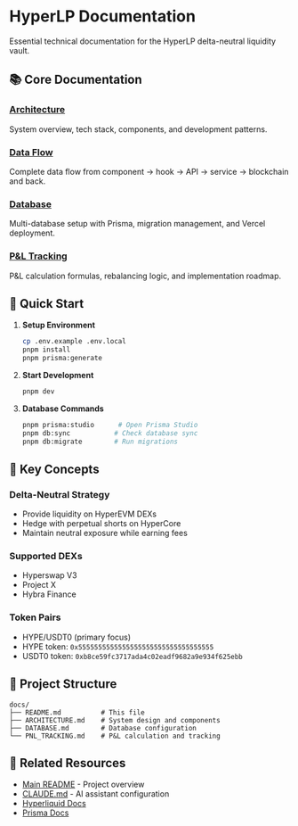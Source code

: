 # HyperLP Documentation

Essential technical documentation for the HyperLP delta-neutral liquidity vault.

## 📚 Core Documentation

### [Architecture](./ARCHITECTURE.md)
System overview, tech stack, components, and development patterns.

### [Data Flow](./DATA_FLOW.md)
Complete data flow from component → hook → API → service → blockchain and back.

### [Database](./DATABASE.md)
Multi-database setup with Prisma, migration management, and Vercel deployment.

### [P&L Tracking](./PNL_TRACKING.md)
P&L calculation formulas, rebalancing logic, and implementation roadmap.

## 🚀 Quick Start

1. **Setup Environment**
   ```bash
   cp .env.example .env.local
   pnpm install
   pnpm prisma:generate
   ```

2. **Start Development**
   ```bash
   pnpm dev
   ```

3. **Database Commands**
   ```bash
   pnpm prisma:studio      # Open Prisma Studio
   pnpm db:sync           # Check database sync
   pnpm db:migrate        # Run migrations
   ```

## 🎯 Key Concepts

### Delta-Neutral Strategy
- Provide liquidity on HyperEVM DEXs
- Hedge with perpetual shorts on HyperCore
- Maintain neutral exposure while earning fees

### Supported DEXs
- Hyperswap V3
- Project X
- Hybra Finance

### Token Pairs
- HYPE/USDT0 (primary focus)
- HYPE token: `0x5555555555555555555555555555555555`
- USDT0 token: `0xb8ce59fc3717ada4c02eadf9682a9e934f625ebb`

## 📁 Project Structure

```
docs/
├── README.md          # This file
├── ARCHITECTURE.md    # System design and components
├── DATABASE.md        # Database configuration
└── PNL_TRACKING.md    # P&L calculation and tracking
```

## 🔗 Related Resources

- [Main README](../README.md) - Project overview
- [CLAUDE.md](../CLAUDE.md) - AI assistant configuration
- [Hyperliquid Docs](https://hyperliquid.gitbook.io/hyperliquid-docs/)
- [Prisma Docs](https://www.prisma.io/docs/)